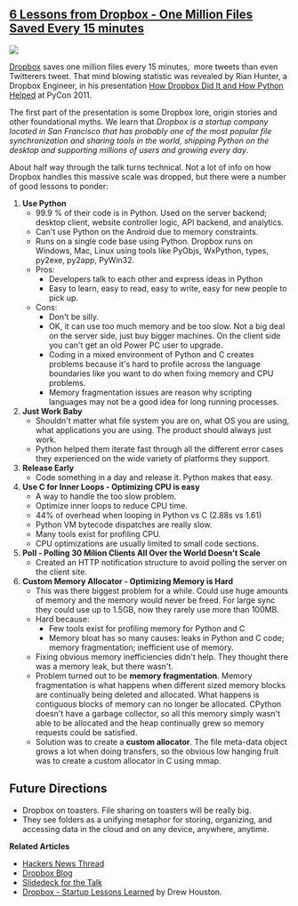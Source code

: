 ## [6 Lessons from Dropbox - One Million Files Saved Every 15 minutes](/blog/2011/3/14/6-lessons-from-dropbox-one-million-files-saved-every-15-minu.html)

    

    

![](http://farm6.static.flickr.com/5099/5523801630_01b89b08a3.jpg)

[Dropbox](https://www.dropbox.com/) saves one million files every 15 minutes,  more tweets than even Twitterers tweet. That mind blowing statistic was revealed by Rian Hunter, a Dropbox Engineer, in his presentation [How Dropbox Did It and How Python Helped](http://pycon.blip.tv/file/4878722/) at PyCon 2011.

The first part of the presentation is some Dropbox lore, origin stories and other foundational myths. We learn that _Dropbox is a startup company located in San Francisco that has probably one of the most popular file synchronization and sharing tools in the world, shipping Python on the desktop and supporting millions of users and growing every day_. 

About half way through the talk turns technical. Not a lot of info on how Dropbox handles this massive scale was dropped, but there were a number of good lessons to ponder:

1.  **Use Python**
    *   99.9 % of their code is in Python. Used on the server backend; desktop client, website controller logic, API backend, and analytics.
    *   Can't use Python on the Android due to memory constraints.
    *   Runs on a single code base using Python. Dropbox runs on Windows, Mac, Linux using tools like PyObjs, WxPython, types, py2exe, py2app, PyWin32.
    *   Pros: 
        *   Developers talk to each other and express ideas in Python
        *   Easy to learn, easy to read, easy to write, easy for new people to pick up.
    *   Cons: 
        *   Don't be silly. 
        *   OK, it can use too much memory and be too slow. Not a big deal on the server side, just buy bigger machines. On the client side you can't get an old Power PC user to upgrade.
        *   Coding in a mixed environment of Python and C creates problems because it's hard to profile across the language boundaries like you want to do when fixing memory and CPU problems.
        *   Memory fragmentation issues are reason why scripting languages may not be a good idea for long running processes.
2.  **Just Work Baby**
    *   Shouldn't matter what file system you are on, what OS you are using, what applications you are using. The product should always just work.
    *   Python helped them iterate fast through all the different error cases they experienced on the wide variety of platforms they support.
3.  **Release Early**
    *   Code something in a day and release it. Python makes that easy.
4.  **Use C for Inner Loops - Optimizing CPU is easy**
    *   A way to handle the too slow problem.
    *   Optimize inner loops to reduce CPU time. 
    *   44% of overhead when looping in Python vs C (2.88s vs 1.61)
    *   Python VM bytecode dispatches are really slow. 
    *   Many tools exist for profiling CPU. 
    *   CPU optimizations are usually limited to small code sections.
5.  **Poll - Polling 30 Milion Clients All Over the World Doesn't Scale** 
    *   Created an HTTP notification structure to avoid polling the server on the client site.
6.  **Custom Memory Allocator - Optimizing Memory is Hard**
    *   This was there biggest problem for a while. Could use huge amounts of memory and the memory would never be freed. For large sync they could use up to 1.5GB, now they rarely use more than 100MB.
    *   Hard because: 
        *   Few tools exist for profiling memory for Python and C
        *   Memory bloat has so many causes: leaks in Python and C code; memory fragmentation; inefficient use of memory.
    *   Fixing obvious memory inefficiencies didn't help. They thought there was a memory leak, but there wasn't.
    *   Problem turned out to be **memory fragmentation**. Memory fragmentation is what happens when different sized memory blocks are continually being deleted and allocated. What happens is contiguous blocks of memory can no longer be allocated. CPython doesn't have a garbage collector, so all this memory simply wasn't able to be allocated and the heap continually grew so memory requests could be satisfied.
    *   Solution was to create a **custom allocator**. The file meta-data object grows a lot when doing transfers, so the obvious low hanging fruit was to create a custom allocator in C using mmap.

## Future Directions

*   Dropbox on toasters. File sharing on toasters will be really big.
*   They see folders as a unifying metaphor for storing, organizing, and accessing data in the cloud and on any device, anywhere, anytime. 

**Related Articles** 

*   [Hackers News Thread](http://news.ycombinator.com/item?id=2319667)
*   [Dropbox Blog](http://blog.dropbox.com/)
*   [Slidedeck for the Talk](https://www.dropbox.com/s/mwxsyxtu9qieboo/pycon%20talk%20minus%20video.pptx)
*   [Dropbox - Startup Lessons Learned](http://www.slideshare.net/gueste94e4c/dropbox-startup-lessons-learned-3836587) by Drew Houston. 

    